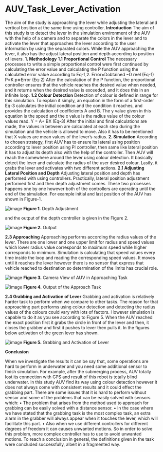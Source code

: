 # AUV_Task_Lever_Activation

The aim of the study is approaching the lever while adjusting the lateral and vertical bosition at the same time using controller.
**Introduction**
The aim of this study is to detect the lever in the simulation environment of the AUV with the help
of a camera and to separate the colors in the lever and to activate the lever that approaches the lever
according to the user information by using the separated colors. While the AUV approaching the
lever, it also has the adjust lateral position and depth according to position of levers.
**1. Methodology**
**1.1 Proportional Control**
The necessary processes to write a simple proportional control were first continued by calculating
the error value and calculating the P function using the calculated error value according to Eq-1,2.
Error=Dobtained −D reel                                                                         (Eq-1)
P=K p∗Error                                                                                     (Eq-2)
After the calculation of the P function, the proportional controller ensures that the vehicle reaches
the desired value when needed, and it returns when the desired value is exceeded, and it does this in
an infinite loop.
**1.2 Colour Detection**
Detection of colour is defined in range for this simulation. To explain it simply, an equation in the
form of a first-order Eq-3 calculates the initial condition and the condition it reaches, and provides
the calculation of coefficients A and B. The y value given in this equation is the speed and the x
value is the radius value of the colour values read.
Y = A+ BX                                                                                      (Eq-3)
After the initial and final calculations are made, the values in between are calculated at each step
during the simulation and the vehicle is allowed to move. Also it has to be mentioned that X values
are mean values of the lever’s radius.
**2. Simulation**
According to chosen strategy, first AUV has to ensure its lateral using position according to lever
position using PI controller, then same like lateral position it has to adjust its depth also with the
help of the controller. Then AUV will reach the somewhere around the lever using colour detection.
It basically detect the lever and calculate the radius of the user desired colour. Lastly, it grabs the
lever and activates with two different actions.
**2.1 Adjusting Lateral Position and Depth**
Adjusting lateral position and depth has performed with using controllers. Practically, lateral
position adjustment performed first and then depth adjustment comes. These two processes happens
one by one however both of the controllers are operating until the end of the simulation. For
example initial and last position of the AUV has shown in Figure-1.

![image](https://github.com/kaganbozali/AUV_Task_Lever_Activation/assets/104154215/68e94dea-9987-4469-ae3f-8b1f2e8214e1)
**Figure 1.** Depth Adjustment

and the output of the depth controller is given in the Figure 2.

![image](https://github.com/kaganbozali/AUV_Task_Lever_Activation/assets/104154215/69de10ac-7a04-46e9-bde0-72a9a6a2c40e)
**Figure 2.** Output

**2.3 Approaching**
Approaching performs according the radius values of the lever. There are one lower and one upper
limit for radius and speed values which lower radius value corresponds to maximum speed while
higher corresponds to minimum. Simulation is calculating that speed values every time inside the
loop and reading the corresponding speed values. It moves until it reaches the lever however there
is no sensor that express that vehicle reached to destination so determination of the limits has
crucial role.

![image](https://github.com/kaganbozali/AUV_Task_Lever_Activation/assets/104154215/6b4c649a-35f7-480a-ab71-a0948fd59144)
**Figure 3.** Camera View of AUV in Approaching Task

![image](https://github.com/kaganbozali/AUV_Task_Lever_Activation/assets/104154215/f4ef6364-6997-4e49-bd7d-d8fd177829df)
**Figure 4.** Output of the Approach Task

**2.4 Grabbing and Activation of Lever**
Grabbing and activation is relatively harder task to perform when we compare to other tasks. The
reason for that approaching part performs using colour detection and detecting the radius values of
the colours could vary with lots of factors. However simulation is capable to do it as you see
according to Figure 5. When the AUV reached the exact position first it grabs the circle in front of
the lever and then, it closes the grabber and first it pushes to lever then pulls it. In the figures below
activation of the green lever has shown.

![image](https://github.com/kaganbozali/AUV_Task_Lever_Activation/assets/104154215/4637f37e-207e-444f-83d6-037f82fcdaa1)
**Figure 5.** Grabbing and Activation of Lever

**Conclusion**

When we investigate the results it can be say that, some operations are hard to perform in
underwater and you need some additional sensor to finish simulation. For example, after the
submerging process, AUV totally lost its connection with GPS and result of this robot is totally
blind underwater. In this study AUV find its way using colour detection however it does not always
come with consistent results and it could effect the grabbing part.
There are some issues that it is hard to perform without sensor and some of the problems that can be
easily solved with sensors which:
• The problem that arises from the method used to approach for grabbing can be easily solved
with a distance sensor.
• In the case where we have stated that the grabbing task is the most complex task, an extra
alarm in the grabber will always appear when it touches the lever, which will facilitate this
part.
• Also when we use different controllers for different degrees of freedom it can causes
unwanted motions. So in order to solve this problem, more complex controller has to use to
avoid unwanted motions.
To reach a conclusion in general, the definitions given in the task were concluded successfully,
albeit in a fragmented way.
